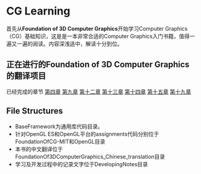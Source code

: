 # CG Learning
首先从**Foundation of 3D Computer Graphics**开始学习Computer Graphics（CG）基础知识，这是是一本非常合适的Computer Graphics入门书籍，值得一遍又一遍的阅读。内容深浅适中，解读十分到位。

## 正在进行的**Foundation of 3D Computer Graphics**的翻译项目
已经完成的章节
[第四章](FoundationOf3DComputerGraphics_Chinese_translation/PDF/Chapter04-Respect.pdf)
[第九章](FoundationOf3DComputerGraphics_Chinese_translation/PDF/Chapter09-Smooth-Interpolation.pdf)
[第十二章](FoundationOf3DComputerGraphics_Chinese_translation/PDF/Chapter12-From-Vertex-To-Pixel.pdf)
[第十三章](FoundationOf3DComputerGraphics_Chinese_translation/PDF/Chapter13-Rational-Linear-Interpolation.pdf)
[第十四章](FoundationOf3DComputerGraphics_Chinese_translation/PDF/Chapter14-Materials.pdf)
[第十五章](FoundationOf3DComputerGraphics_Chinese_translation/PDF/Chapter15_texture_mapping.pdf)
[第十九章](FoundationOf3DComputerGraphics_Chinese_translation/PDF/Chapter19_Color.pdf)


## File Structures

- BaseFramework为通用库代码目录。
- 针对OpenGL ES和OpenGL平台的assignments代码分别位于FoundationOfCG-MIT和OpenGL目录
- 本书的中文翻译位于FoundationOf3DComputerGraphics_Chinese_translation目录
- 学习及开发过程中的记录文字位于DevelopingNotes目录


